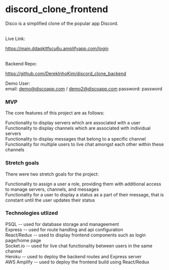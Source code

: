 # discord_clone_frontend

Disco is a simplified clone of the popular app Discord.

<br>
Live Link: 

https://main.ddaqkltfscu6u.amplifyapp.com/login

<br>
Backend Repo:

https://github.com/DerekInhoKim/discord_clone_backend

Demo User:
<br>
email: demo@discoapp.com / demo2@discoapp.com
password: password

### MVP

The core features of this project are as follows:

Functionality to display servers which are associated with a user
<br>
Functionality to display channels which are associated with individual servers
<br>
Functionality to display messages that belong to a specific channel
<br>
Functionality for multiple users to live chat amongst each other within these channels
<br>


### Stretch goals

There were two stretch goals for the project:

Functionality to assign a user a role, providing them with additional access to manage servers, channels, and messages
<br>
Functionality for a user to display a status as a part of their message, that is constant until the user updates their status

### Technologies utlized

PSQL -- used for database storage and manageement
<br>
Express -- used for route handling and api configuration
<br>
React/Redux -- used to display frontend components such as login page/home page
<br>
Socket.io -- used for live chat functionality between users in the same channel
<br>
Heroku -- used to deploy the backend routes and Express server
<br>
AWS Amplify -- used to deploy the frontend build using React/Redux
